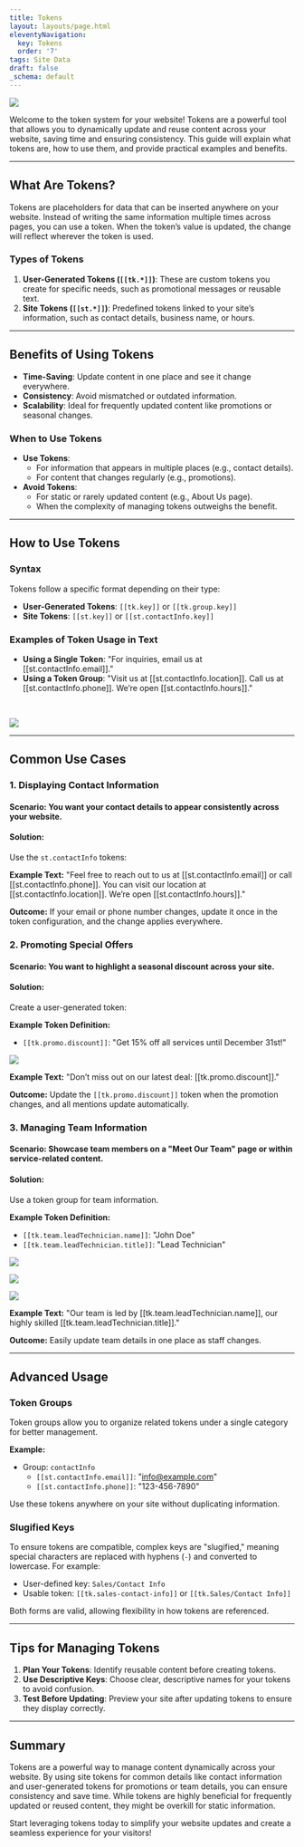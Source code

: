 ```yaml
---
title: Tokens
layout: layouts/page.html
eleventyNavigation:
  key: Tokens
  order: '7'
tags: Site Data
draft: false
_schema: default
---
```

![](/assets/images/uploads/image-83.png)

Welcome to the token system for your website! Tokens are a powerful tool that allows you to dynamically update and reuse content across your website, saving time and ensuring consistency. This guide will explain what tokens are, how to use them, and provide practical examples and benefits.

---

## What Are Tokens?

Tokens are placeholders for data that can be inserted anywhere on your website. Instead of writing the same information multiple times across pages, you can use a token. When the token’s value is updated, the change will reflect wherever the token is used.

### Types of Tokens

1. **User-Generated Tokens (`[[tk.*]]`)**: These are custom tokens you create for specific needs, such as promotional messages or reusable text.
2. **Site Tokens (`[[st.*]]`)**: Predefined tokens linked to your site’s information, such as contact details, business name, or hours.

---

## Benefits of Using Tokens

* **Time-Saving**: Update content in one place and see it change everywhere.
* **Consistency**: Avoid mismatched or outdated information.
* **Scalability**: Ideal for frequently updated content like promotions or seasonal changes.

### When to Use Tokens

* **Use Tokens**:
  * For information that appears in multiple places (e.g., contact details).
  * For content that changes regularly (e.g., promotions).
* **Avoid Tokens**:
  * For static or rarely updated content (e.g., About Us page).
  * When the complexity of managing tokens outweighs the benefit.

---

## How to Use Tokens

### Syntax

Tokens follow a specific format depending on their type:

* **User-Generated Tokens**: `[[tk.key]]` or `[[tk.group.key]]`
* **Site Tokens**: `[[st.key]]` or `[[st.contactInfo.key]]`

### Examples of Token Usage in Text

* **Using a Single Token**: "For inquiries, email us at \[\[st.contactInfo.email\]\]."
* **Using a Token Group**: "Visit us at \[\[st.contactInfo.location\]\]. Call us at \[\[st.contactInfo.phone\]\]. We’re open \[\[st.contactInfo.hours\]\]."

&nbsp;

![](/assets/images/uploads/image-84.png)

---

## Common Use Cases

### **1\. Displaying Contact Information**

#### **Scenario**: You want your contact details to appear consistently across your website.

#### **Solution**:

Use the `st.contactInfo` tokens:

**Example Text:** "Feel free to reach out to us at \[\[st.contactInfo.email\]\] or call \[\[st.contactInfo.phone\]\]. You can visit our location at \[\[st.contactInfo.location\]\]. We’re open \[\[st.contactInfo.hours\]\]."

**Outcome:** If your email or phone number changes, update it once in the token configuration, and the change applies everywhere.

### **2\. Promoting Special Offers**

#### **Scenario**: You want to highlight a seasonal discount across your site.

#### **Solution**:

Create a user-generated token:

**Example Token Definition:**

* `[[tk.promo.discount]]`: "Get 15% off all services until December 31st!"

![](/assets/images/uploads/image-85.png)

**Example Text:** "Don’t miss out on our latest deal: \[\[tk.promo.discount\]\]."

**Outcome:** Update the `[[tk.promo.discount]]` token when the promotion changes, and all mentions update automatically.

### **3\. Managing Team Information**

#### **Scenario**: Showcase team members on a "Meet Our Team" page or within service-related content.

#### **Solution**:

Use a token group for team information.

**Example Token Definition:**

* `[[tk.team.leadTechnician.name]]`: "John Doe"
* `[[tk.team.leadTechnician.title]]`: "Lead Technician"

![](/assets/images/uploads/image-86.png)

![](/assets/images/uploads/image-87.png)

![](/assets/images/uploads/image-88.png)

**Example Text:** "Our team is led by \[\[tk.team.leadTechnician.name\]\], our highly skilled \[\[tk.team.leadTechnician.title\]\]."

**Outcome:** Easily update team details in one place as staff changes.

---

## Advanced Usage

### Token Groups

Token groups allow you to organize related tokens under a single category for better management.

**Example:**

* Group: `contactInfo`
  * `[[st.contactInfo.email]]`: "[info@example.com]()"
  * `[[st.contactInfo.phone]]`: "123-456-7890"

Use these tokens anywhere on your site without duplicating information.

### Slugified Keys

To ensure tokens are compatible, complex keys are "slugified," meaning special characters are replaced with hyphens (`-`) and converted to lowercase. For example:

* User-defined key: `Sales/Contact Info`
* Usable token: `[[tk.sales-contact-info]]` or `[[tk.Sales/Contact Info]]`

Both forms are valid, allowing flexibility in how tokens are referenced.

---

## Tips for Managing Tokens

1. **Plan Your Tokens**: Identify reusable content before creating tokens.
2. **Use Descriptive Keys**: Choose clear, descriptive names for your tokens to avoid confusion.
3. **Test Before Updating**: Preview your site after updating tokens to ensure they display correctly.

---

## Summary

Tokens are a powerful way to manage content dynamically across your website. By using site tokens for common details like contact information and user-generated tokens for promotions or team details, you can ensure consistency and save time. While tokens are highly beneficial for frequently updated or reused content, they might be overkill for static information.

Start leveraging tokens today to simplify your website updates and create a seamless experience for your visitors!